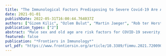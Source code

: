 ```yaml
---
title: "The Immunological Factors Predisposing to Severe Covid-19 Are Already Present in Healthy Elderly and Men"
date: 2021-01-01
publishDate: 2022-05-31T16:00:44.764037Z
authors: ["Gizem Kilic", "Ozlem Bulut", "Martin Jaeger", "Rob ter Horst", "Valerie A. C. M. Koeken", "Simone J. C. F. M. Moorlag", "Vera P. Mourits", "Charlotte de Bree", "Jorge Domínguez-Andrés", "Leo A. B. Joosten", "Mihai G. Netea"]
publication_types: ["2"]
abstract: "Male sex and old age are risk factors for COVID-19 severity, but the underlying causes are unknown. A possible explanation for this might be the differences in immunological profiles in males and the elderly before the infection. With this in mind, we analyzed the abundance of circulating proteins and immune populations associated with severe COVID-19 in 2 healthy cohorts. Besides, given the seasonal profile of COVID-19, the seasonal response against SARS-CoV-2 could also be different in the elderly and males. Therefore, PBMCs of female, male, young, and old subjects in different seasons of the year were stimulated with heat-inactivated SARS-CoV-2 to investigate the season-dependent anti-SARS-CoV-2 immune response. We found that several T cell subsets, which are known to be depleted in severe COVID-19 patients, were intrinsically less abundant in men and older individuals. Plasma proteins increasing with disease severity, including HGF, IL-8, and MCP-1, were more abundant in the elderly and males. Upon in vitro SARS-CoV-2 stimulation, the elderly produced significantly more IL-1RA and had a dysregulated IFNγ response with lower production in the fall compared with young individuals. Our results suggest that the immune characteristics of severe COVID-19, described by a differential abundance of immune cells and circulating inflammatory proteins, are intrinsically present in healthy men and the elderly. This might explain the susceptibility of men and the elderly to SARS-CoV-2 infection."
featured: false
publication: "*Frontiers in Immunology*"
url_pdf: "https://www.frontiersin.org/article/10.3389/fimmu.2021.720090"
---
```


